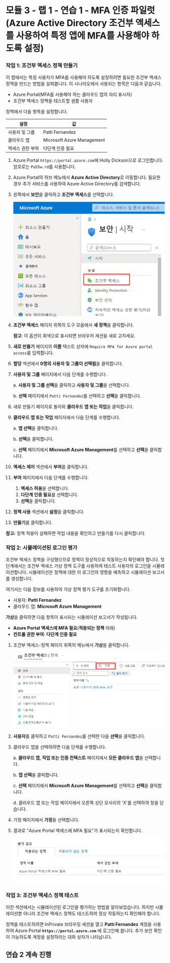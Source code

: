# 모듈 3 - 랩 1 - 연습 1 - MFA 인증 파일럿(Azure Active Directory 조건부 액세스를 사용하여 특정 앱에 MFA를 사용해야 하도록 설정)

### 작업 1: 조건부 액세스 정책 만들기 


이 랩에서는 특정 사용자가 MFA를 사용해야 하도록 설정하려면 필요한 조건부 액세스 정책을 만드는 방법을 살펴봅니다. 이 시나리오에서 사용되는 항목은 다음과 같습니다.

- Azure Portal(MFA를 사용해야 하는 클라우드 앱의 자리 표시자) 
- 조건부 액세스 정책을 테스트할 샘플 사용자  

정책에서 다음 항목을 설정합니다.

|설정 |값|
|---     | --- |
|사용자 및 그룹 | Patti Fernandez |
|클라우드 앱 | Microsoft Azure Management |
|액세스 권한 부여 | 다단계 인증 필요 |

 
1.  Azure Portal `https://portal.azure.com`에 Holly Dickson으로 로그인합니다. 암호로는 `Pa55w.rd`를 사용합니다.

2.  Azure Portal의 허브 메뉴에서 **Azure Active Directory**로 이동합니다. 필요한 경우 추가 서비스를 사용하여 Azure Active Directory를 검색합니다.

3. 왼쪽에서 **보안**을 클릭하고 **조건부 액세스**를 선택합니다.

     ![스크린샷](../Media/NewConditionalAccessScreen.png)
 
5.  **조건부 액세스** 페이지 위쪽의 도구 모음에서 **새 정책**을 클릭합니다.

    **참고**: 이 옵션이 회색으로 표시되면 브라우저 세션을 새로 고치세요.



6.  **새로 만들기** 페이지의 **이름** 텍스트 상자에 `Require MFA for Azure portal access`를 입력합니다.



7.  **할당** 섹션에서 **0명의 사용자 및 그룹이 선택됨**을 클릭합니다.



8.  **사용자 및 그룹** 페이지에서 다음 단계를 수행합니다.


    a. **사용자 및 그룹 선택**을 클릭하고 **사용자 및 그룹**을 선택합니다.
    

    b. **선택** 페이지에서 `Patti Fernandez`를 선택하고 **선택**을 클릭합니다.


9.  새로 만들기 페이지로 돌아와 **클라우드 앱 또는 작업**을 클릭합니다.



10. **클라우드 앱 또는 작업** 페이지에서 다음 단계를 수행합니다.



    a. **앱 선택**을 클릭합니다.

    b. **선택**을 클릭합니다.

    c. **선택** 페이지에서 **Microsoft Azure Management**를 선택하고 **선택**을 클릭합니다.


11.  **액세스 제어** 섹션에서 **부여**를 클릭합니다.


12.  **부여** 페이지에서 다음 단계를 수행합니다.
     1. **액세스 허용**을 선택합니다.
     2.  **다단계 인증 필요**를 선택합니다.
     3.  **선택**을 클릭합니다.

13.  **정책 사용** 섹션에서 **설정**을 클릭합니다.

14.  **만들기**를 클릭합니다.

**참고:** 정책 적용이 실패하면 작업 내용을 확인하고 만들기를 다시 클릭합니다.


### 작업 2: 시뮬레이션된 로그인 평가


조건부 액세스 정책을 구성했으므로 정책이 정상적으로 작동하는지 확인해야 합니다. 첫 단계에서는 조건부 액세스 가상 정책 도구를 사용하여 테스트 사용자의 로그인을 시뮬레이션합니다. 시뮬레이션은 정책에 대한 이 로그인의 영향을 예측하고 시뮬레이션 보고서를 생성합니다.  

여기서는 다음 정보를 사용하여 가상 정책 평가 도구를 초기화합니다.

- 사용자: **Patti Fernandez** 
- 클라우드 앱: **Microsoft Azure Management**

 **가상**을 클릭하면 다음 항목이 표시되는 시뮬레이션 보고서가 작성됩니다.

- **Azure Portal 액세스에 MFA 필요**(**적용되는 정책** 아래) 
- **컨트롤 권한 부여**: **다단계 인증 필요**


1.  조건부 액세스-정책 페이지 위쪽의 메뉴에서 **가상**을 클릭합니다.  
 
     ![스크린샷](../Media/448e616a-7524-44a5-8335-c2fc8193dae6.png)

2.  **사용자**를 클릭하고 `Patti Fernandez`를 선택한 다음 **선택**을 클릭합니다.



3.  클라우드 앱을 선택하려면 다음 단계를 수행합니다.



    a. **클라우드 앱, 작업 또는 인증 컨텍스트** 페이지에서 **모든 클라우드 앱**을 선택합니다.

    b. **앱 선택**을 클릭합니다.

    c. **선택** 페이지에서 **Microsoft Azure Management**를 선택하고 **선택**을 클릭합니다.

    d. 클라우드 앱 또는 작업 페이지에서 오른쪽 상단 모서리의 'X'를 선택하여 창을 닫습니다.

4.  가정 페이지에서 **가정**을 선택합니다.

5.  결과로 "Azure Portal 액세스에 MFA 필요"가 표시되는지 확인합니다.

     ![스크린샷](../Media/6568f6de-0c9e-4ee1-ba48-eab401651416.png)


### 작업 3: 조건부 액세스 정책 테스트

이전 섹션에서는 시뮬레이션된 로그인을 평가하는 방법을 알아보았습니다. 하지만 시뮬레이션뿐 아니라 조건부 액세스 정책도 테스트하여 정상 작동하는지 확인해야 합니다. 

정책을 테스트하려면 InPrivate 브라우징 세션을 열고 **Patti Fernandez** 계정을 사용하여 Azure Portal **`https://portal.azure.com`** 에 로그인해 봅니다. 추가 보안 확인이 가능하도록 계정을 설정하라는 대화 상자가 나타납니다.


## 연습 2 계속 진행
